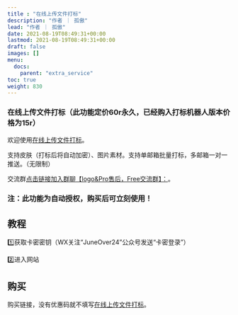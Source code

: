 ```yaml
---
title : "在线上传文件打标"
description: "作者 ｜ 孤傲"
lead: "作者 ｜ 孤傲"
date: 2021-08-19T08:49:31+00:00
lastmod: 2021-08-19T08:49:31+00:00
draft: false 
images: []
menu:
  docs:
    parent: "extra_service"
toc: true
weight: 830
---
```


### 在线上传文件打标（此功能定价60r永久，已经购入打标机器人版本价格为15r）

欢迎使用[在线上传文件打标](https://skin.gushao.club/docs/extra_service/SkinUploadHand/)。

支持皮肤（打标后将自动加密）、图片素材。支持单邮箱批量打标，多邮箱一对一推送。（无限制）

交流群[点击链接加入群聊【logo&Pro售后，Free交流群】：](https://qm.qq.com/q/BrPUdXGm6Q)。

### 注：此功能为自动授权，购买后可立刻使用！

## 教程

1️⃣获取卡密密钥（WX关注“JuneOver24”公众号发送“卡密登录”）

2️⃣进入网站

## 购买

购买链接，没有优惠码就不填写[在线上传文件打标](https://shop.ikxiuxin.com/buy/23)。
